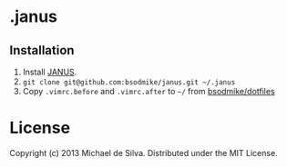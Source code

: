 # .janus

## Installation

1. Install [JANUS](https://github.com/carlhuda/janus).
2. `git clone git@github.com:bsodmike/janus.git ~/.janus`
3. Copy `.vimrc.before` and `.vimrc.after` to `~/` from [bsodmike/dotfiles](https://github.com/bsodmike/dotfiles/tree/master/vim)

# License

Copyright (c) 2013 Michael de Silva. Distributed under the MIT License.

